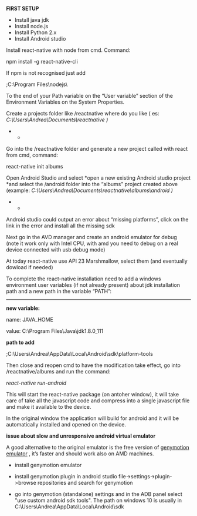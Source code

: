 **FIRST SETUP**

-   Install java jdk
-   Install node.js
-   Install Python 2.x
-   Install Android studio

Install react-native with node from cmd. Command:

npm install -g react-native-cli

If npm is not recognised just add

;C:\\Program Files\\nodejs\\

To the end of your Path variable on the “User variable” section of the Environment Variables on the System Properties.

Create a projects folder like /reactnative where do you like ( es: *C:\\Users\\Andrea\\Documents\\reactnative )*

* *

Go into the /reactnative folder and generate a new project called with react from cmd, command:

react-native init albums

Open Android Studio and select *open a new existing Android studio project  *and select the /android folder into the “albums” project created above (example: *C:\\Users\\Andrea\\Documents\\reactnative\\albums\\android )*

* *

Android studio could output an error about “missing platforms”, click on the link in the error and install all the missing sdk

Next go in the AVD manager and create an android emulator for debug  (note it work only with Intel CPU, with amd you need to debug on a real device connected with usb debug mode)

At today react-native use API 23 Marshmallow, select them (and eventually dowload if needed)

To complete the react-native installation need to add a windows environment user variables (if not already present) about jdk installation path and a new path in the variable “PATH”:

** **

**new variable:**

name: JAVA\_HOME

value:  C:\\Program Files\\Java\\jdk1.8.0\_111

**path to add**

;C:\\Users\\Andrea\\AppData\\Local\\Android\\sdk\\platform-tools

Then close and reopen cmd to have the modification take effect, go into /reactnative/albums and run the command:

*react-native run-android*

This will start the react-native package (on antoher window), it will take care of take all the javascript code and compress into a single javascript file and make it available to the device.

In the original window the application will build for android and it will be automatically installed and opened on the device.

**issue about slow and unresponsive android virtual emulator**

A good alternative to the original emulator is the free version of [genymotion emulator] , it’s faster and should work also on AMD machines.
 
- install genymotion emulator
- install genymotion plugin in android studio file->settings->plugin->browse repositories and search for genymotion
- go into genymotion (standalone) settings and in the ADB panel select "use custom android sdk tools". The path on windows 10 is usually in  C:\Users\Andrea\AppData\Local\Android\sdk

  [genymotion emulator]: https://www.genymotion.com/fun-zone/
